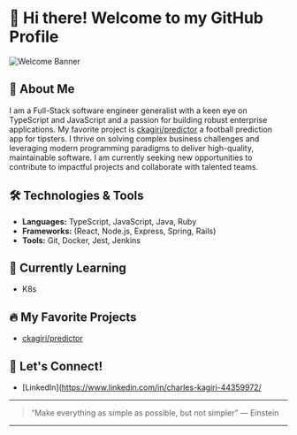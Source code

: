 # 👋 Hi there! Welcome to my GitHub Profile

![Welcome Banner](https://capsule-render.vercel.app/api?type=waving&color=auto&height=200&section=header&text=Welcome!&fontSize=55&animation=fadeIn&fontAlignY=40)

## 🚀 About Me
I am a Full-Stack software engineer generalist with a keen eye on TypeScript and JavaScript and a passion for building robust enterprise applications. My favorite project is [ckagiri/predictor](https://github.com/ckagiri/predictor) a football prediction app for tipsters. I thrive on solving complex business challenges and leveraging modern programming paradigms to deliver high-quality, maintainable software. I am currently seeking new opportunities to contribute to impactful projects and collaborate with talented teams.

## 🛠️ Technologies & Tools
- **Languages:** TypeScript, JavaScript, Java, Ruby
- **Frameworks:** (React, Node.js, Express, Spring, Rails)
- **Tools:** Git, Docker, Jest, Jenkins

## 🌱 Currently Learning
- K8s


## 🔥 My Favorite Projects
- [ckagiri/predictor](https://github.com/ckagiri/predictor)

## 💬 Let's Connect!
- [LinkedIn](https://www.linkedin.com/in/charles-kagiri-44359972/

---

> “Make everything as simple as possible, but not simpler” — Einstein

---
